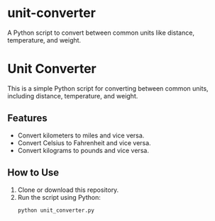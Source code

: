 # unit-converter
A Python script to convert between common units like distance, temperature, and weight.
# Unit Converter

This is a simple Python script for converting between common units, including distance, temperature, and weight.

## Features
- Convert kilometers to miles and vice versa.
- Convert Celsius to Fahrenheit and vice versa.
- Convert kilograms to pounds and vice versa.

## How to Use
1. Clone or download this repository.
2. Run the script using Python:
   ```bash
   python unit_converter.py
